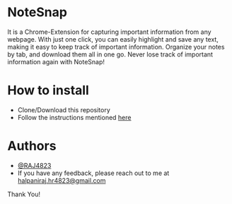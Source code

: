 # NoteSnap
It is a Chrome-Extension for capturing important information from any webpage. With just one click, you can easily highlight and save any text, making it easy to keep track of important information. Organize your notes by tab, and download them all in one go. Never lose track of important information again with NoteSnap!

# How to install 

- Clone/Download this repository
- Follow the instructions mentioned [here](https://developer.chrome.com/docs/extensions/mv3/getstarted/#manifest)

# Authors

- [@RAJ4823](https://github.com/RAJ4823)
- If you have any feedback, please reach out to me at halpaniraj.hr4823@gmail.com

Thank You!
